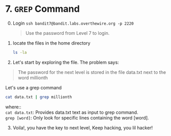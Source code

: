 # 7. `GREP` Command 

0. Login ```ssh bandit7@bandit.labs.overthewire.org -p 2220```
    >Use the password from Level 7 to login.
    
1. locate the files in the home directory
   ```bash
   ls -la
   ```
  
2. Let's start by exploring the file.
  The problem says:
  >The password for the next level is stored in the file data.txt next to the word millionth   

  Let's use a grep command 
   ```bash
  cat data.txt | grep millionth
   ```
   where::   
```cat data.txt```: Provides data.txt text as input to grep command.  
```grep [word]```: Only look for specific lines containing the word [word].   
   
3. Voila!, you have the key to next level, Keep hacking, you lil hacker!
